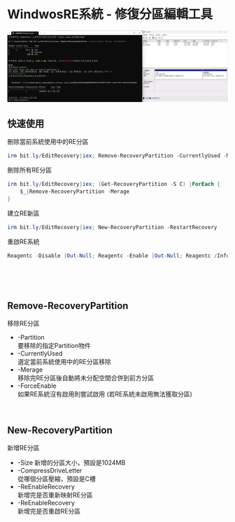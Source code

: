 WindwosRE系統 - 修復分區編輯工具
===

![](img/Snipaste_2023-02-23_17-12-11.png)

## 快速使用

刪除當前系統使用中的RE分區
```ps1
irm bit.ly/EditRecovery|iex; Remove-RecoveryPartition -CurrentlyUsed -Merage -ForceEnable
```

刪除所有RE分區
```ps1
irm bit.ly/EditRecovery|iex; (Get-RecoveryPartition -S C) |ForEach {
    $_|Remove-RecoveryPartition -Merage
}
```

建立RE新區
```ps1
irm bit.ly/EditRecovery|iex; New-RecoveryPartition -RestartRecovery
```

重啟RE系統
```ps1
Reagentc -Disable |Out-Null; Reagentc -Enable |Out-Null; Reagentc /Info
```



<br><br><br>

## Remove-RecoveryPartition
移除RE分區

- -Partition  
要移除的指定Partition物件
- -CurrentlyUsed  
選定當前系統使用中的RE分區移除
- -Merage  
移除完RE分區後自動將未分配空間合併到前方分區
- -ForceEnable  
如果RE系統沒有啟用則嘗試啟用 (若RE系統未啟用無法獲取分區)

<br>

## New-RecoveryPartition
新增RE分區

- -Size
新增的分區大小，預設是1024MB
- -CompressDriveLetter  
從哪個分區壓縮，預設是C槽
- -ReEnableRecovery  
新增完是否重新映射RE分區
- -ReEnableRecovery  
新增完是否重啟RE分區
